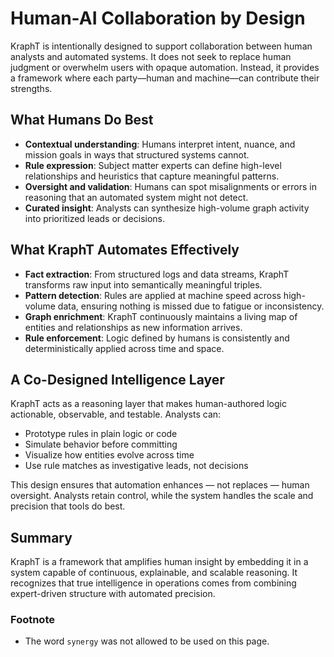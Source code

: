 # Human-AI Collaboration by Design

KraphT is intentionally designed to support collaboration between human analysts and automated systems. It does not seek to replace human judgment or overwhelm users with opaque automation. Instead, it provides a framework where each party—human and machine—can contribute their strengths.

## What Humans Do Best

- **Contextual understanding**: Humans interpret intent, nuance, and mission goals in ways that structured systems cannot.
- **Rule expression**: Subject matter experts can define high-level relationships and heuristics that capture meaningful patterns.
- **Oversight and validation**: Humans can spot misalignments or errors in reasoning that an automated system might not detect.
- **Curated insight**: Analysts can synthesize high-volume graph activity into prioritized leads or decisions.

## What KraphT Automates Effectively

- **Fact extraction**: From structured logs and data streams, KraphT transforms raw input into semantically meaningful triples.
- **Pattern detection**: Rules are applied at machine speed across high-volume data, ensuring nothing is missed due to fatigue or inconsistency.
- **Graph enrichment**: KraphT continuously maintains a living map of entities and relationships as new information arrives.
- **Rule enforcement**: Logic defined by humans is consistently and deterministically applied across time and space.

## A Co-Designed Intelligence Layer

KraphT acts as a reasoning layer that makes human-authored logic actionable, observable, and testable. Analysts can:

- Prototype rules in plain logic or code
- Simulate behavior before committing
- Visualize how entities evolve across time
- Use rule matches as investigative leads, not decisions

This design ensures that automation enhances — not replaces — human oversight. Analysts retain control, while the system handles the scale and precision that tools do best.

## Summary

KraphT is a framework that amplifies human insight by embedding it in a system capable of continuous, explainable, and scalable reasoning. It recognizes that true intelligence in operations comes from combining expert-driven structure with automated precision.

### Footnote

- The word `synergy` was not allowed to be used on this page.
